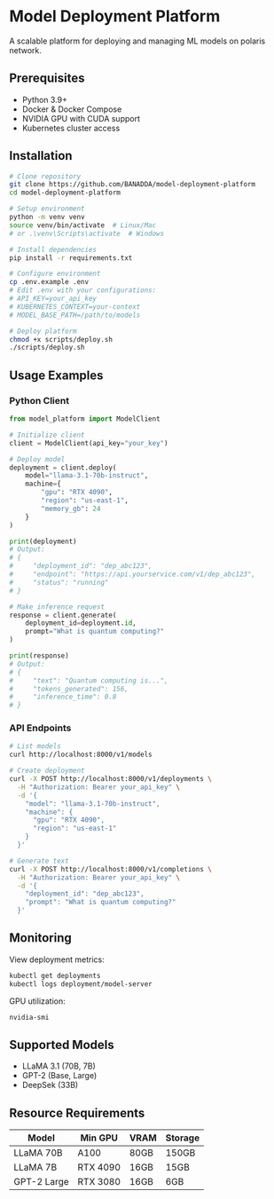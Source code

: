 # Model Deployment Platform

A scalable platform for deploying and managing ML models on polaris network.

## Prerequisites
- Python 3.9+
- Docker & Docker Compose
- NVIDIA GPU with CUDA support
- Kubernetes cluster access

## Installation

```bash
# Clone repository
git clone https://github.com/BANADDA/model-deployment-platform
cd model-deployment-platform

# Setup environment
python -m venv venv
source venv/bin/activate  # Linux/Mac
# or .\venv\Scripts\activate  # Windows

# Install dependencies
pip install -r requirements.txt

# Configure environment
cp .env.example .env
# Edit .env with your configurations:
# API_KEY=your_api_key
# KUBERNETES_CONTEXT=your-context
# MODEL_BASE_PATH=/path/to/models

# Deploy platform
chmod +x scripts/deploy.sh
./scripts/deploy.sh
```

## Usage Examples

### Python Client

```python
from model_platform import ModelClient

# Initialize client
client = ModelClient(api_key="your_key")

# Deploy model
deployment = client.deploy(
    model="llama-3.1-70b-instruct",
    machine={
        "gpu": "RTX 4090",
        "region": "us-east-1",
        "memory_gb": 24
    }
)

print(deployment)
# Output:
# {
#     "deployment_id": "dep_abc123",
#     "endpoint": "https://api.yourservice.com/v1/dep_abc123",
#     "status": "running"
# }

# Make inference request
response = client.generate(
    deployment_id=deployment.id,
    prompt="What is quantum computing?"
)

print(response)
# Output:
# {
#     "text": "Quantum computing is...",
#     "tokens_generated": 156,
#     "inference_time": 0.8
# }
```

### API Endpoints

```bash
# List models
curl http://localhost:8000/v1/models

# Create deployment
curl -X POST http://localhost:8000/v1/deployments \
  -H "Authorization: Bearer your_api_key" \
  -d '{
    "model": "llama-3.1-70b-instruct",
    "machine": {
      "gpu": "RTX 4090",
      "region": "us-east-1"
    }
  }'

# Generate text
curl -X POST http://localhost:8000/v1/completions \
  -H "Authorization: Bearer your_api_key" \
  -d '{
    "deployment_id": "dep_abc123",
    "prompt": "What is quantum computing?"
  }'
```

## Monitoring

View deployment metrics:
```bash
kubectl get deployments
kubectl logs deployment/model-server
```

GPU utilization:
```bash
nvidia-smi
```

## Supported Models
- LLaMA 3.1 (70B, 7B)
- GPT-2 (Base, Large)
- DeepSek (33B)

## Resource Requirements
| Model | Min GPU | VRAM | Storage |
|-------|---------|------|---------|
| LLaMA 70B | A100 | 80GB | 150GB |
| LLaMA 7B | RTX 4090 | 16GB | 15GB |
| GPT-2 Large | RTX 3080 | 16GB | 6GB |
```
